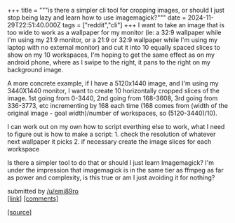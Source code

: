+++
title = """is there a simpler cli tool for cropping images, or should I just stop being lazy and learn how to use imagemagick?"""
date = 2024-11-29T22:51:40.000Z
tags = ["reddit","cli"]
+++
I want to take an image that is too wide to work as a wallpaper for my monitor (ie: a 32:9 wallpaper while I'm using my 21:9 monitor, or a 21:9 or 32:9 wallpaper while I'm using my laptop with no external monitor) and cut it into 10 equally spaced slices to show on my 10 workspaces, I'm hoping to get the same effect as on my android phone, where as I swipe to the right, it pans to the right on my background image.

A more concrete example, if I have a 5120x1440 image, and I'm using my 3440X1440 monitor, I want to create 10 horizontally cropped slices of the image. 1st going from 0-3440, 2nd going from 168-3608, 3rd going from 336-3773, etc incrementing by 168 each time (168 comes from (width of the original image - goal width)/number of workspaces, so (5120-3440)/10).

I can work out on my own how to script everthing else to work, what I need to figure out is how to make a script: 1. check the resolution of whatever next wallpaper it picks 2. if necessary create the image slices for each workspace

Is there a simpler tool to do that or should I just learn Imagemagick? I'm under the impression that imagemagick is in the same tier as ffmpeg as far as power and complexity, is this true or am I just avoiding it for nothing?

submitted by [/u/emi89ro](https://www.reddit.com/user/emi89ro)  
[\[link\]](https://www.reddit.com/r/commandline/comments/1h2y45d/is_there_a_simpler_cli_tool_for_cropping_images/) [\[comments\]](https://www.reddit.com/r/commandline/comments/1h2y45d/is_there_a_simpler_cli_tool_for_cropping_images/)

[[source]](https://www.reddit.com/r/commandline/comments/1h2y45d/is_there_a_simpler_cli_tool_for_cropping_images/)
